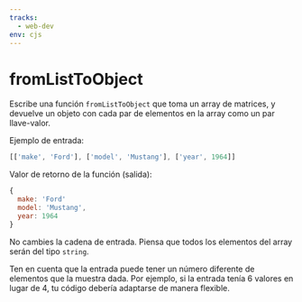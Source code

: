```yaml
---
tracks:
  - web-dev
env: cjs
---
```


# fromListToObject

Escribe una función `fromListToObject` que toma un array de matrices, y
devuelve un objeto con cada par de elementos en la array como un par
llave-valor.

Ejemplo de entrada:

```js
[['make', 'Ford'], ['model', 'Mustang'], ['year', 1964]]
```

Valor de retorno de la función (salida):

```js
{
  make: 'Ford'
  model: 'Mustang',
  year: 1964
}
```

No cambies la cadena de entrada. Piensa que todos los elementos del array serán
del tipo `string`.

Ten en cuenta que la entrada puede tener un número diferente de elementos que
la muestra dada. Por ejemplo, si la entrada tenía 6 valores en lugar de 4, tu
código debería adaptarse de manera flexible.
